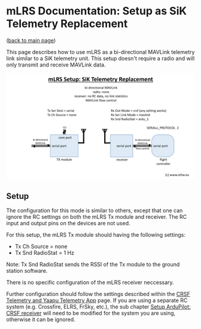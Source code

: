 # mLRS Documentation: Setup as SiK Telemetry Replacement #

([back to main page](../README.md))

This page describes how to use mLRS as a bi-directional MAVLink telemetry link similar to a SiK telemetry unit. This setup doesn't require a radio and will only transmit and receive MAVLink data.

<img src="images/mLRS-docu-setup-sik-telemetry-01.jpg" width="800px">

## Setup

The configuration for this mode is similar to others, except that one can ignore the RC settings on both the mLRS Tx module and receiver.  The RC input and output pins on the devices are not used.

For this setup, the mLRS Tx module should having the following settings:
- Tx Ch Source = none
- Tx Snd RadioStat = 1 Hz

Note: Tx Snd RadioStat sends the RSSI of the Tx module to the ground station software.

There is no specific configuration of the mLRS receiver neccessary. 

Further configuration should follow the settings described within the [CRSF Telemetry and Yaapu Telemetry App](CRSF.md) page. If you are using a separate RC system (e.g. Crossfire, ELRS, FrSky, etc.), the sub chapter [Setup ArduPilot: CRSF receiver](CRSF.md/#crsf-receiver) will need to be modified for the system you are using, otherwise it can be ignored.